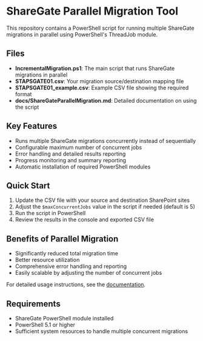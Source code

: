 # ShareGate Parallel Migration Tool

This repository contains a PowerShell script for running multiple ShareGate migrations in parallel using PowerShell's ThreadJob module.

## Files

- **IncrementalMigration.ps1**: The main script that runs ShareGate migrations in parallel
- **STAPSGATE01.csv**: Your migration source/destination mapping file
- **STAPSGATE01_example.csv**: Example CSV file showing the required format
- **docs/ShareGateParallelMigration.md**: Detailed documentation on using the script

## Key Features

- Runs multiple ShareGate migrations concurrently instead of sequentially
- Configurable maximum number of concurrent jobs
- Error handling and detailed results reporting
- Progress monitoring and summary reporting
- Automatic installation of required PowerShell modules

## Quick Start

1. Update the CSV file with your source and destination SharePoint sites
2. Adjust the `$maxConcurrentJobs` value in the script if needed (default is 5)
3. Run the script in PowerShell
4. Review the results in the console and exported CSV file

## Benefits of Parallel Migration

- Significantly reduced total migration time
- Better resource utilization
- Comprehensive error handling and reporting
- Easily scalable by adjusting the number of concurrent jobs

For detailed usage instructions, see the [documentation](docs/ShareGateParallelMigration.md).

## Requirements

- ShareGate PowerShell module installed
- PowerShell 5.1 or higher
- Sufficient system resources to handle multiple concurrent migrations 